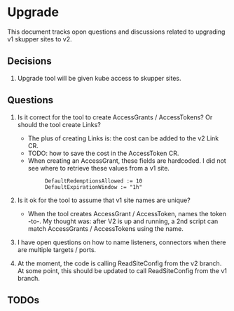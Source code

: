 # Upgrade

This document tracks opon questions and discussions related to upgrading
v1 skupper sites to v2.

## Decisions

1. Upgrade tool will be given kube access to skupper sites.

## Questions

1. Is it correct for the tool to create AccessGrants / AccessTokens?  Or should the tool create Links?

   * The plus of creating Links is: the cost can be added to the v2 Link CR. 
   * TODO: how to save the cost in the AccessToken CR.  
   * When creating an AccessGrant, these fields are hardcoded. 
     I did not see where to retrieve these values from a v1 site.
```
            DefaultRedemptionsAllowed := 10
            DefaultExpirationWindow := "1h"
```

2. Is it ok for the tool to assume that v1 site names are unique?

   * When the tool creates AccessGrant / AccessToken, names the token <originating-sitename>-to-<target-sitename>.
     My thought was: after V2 is up and running, a 2nd script can match AccessGrants / AccessTokens using the name.

3. I have open questions on how to name listeners, connectors when there are multiple targets / ports.

4. At the moment, the code is calling ReadSiteConfig from the v2 branch.  
   At some point, this should be updated to call ReadSiteConfig from the v1 branch. 

## TODOs

